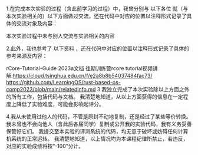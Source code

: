 1.在完成本次实验的过程（含此前学习的过程）中，我曾分别与 以下各位 就（与本次实验相关的）以下方面做过交流，还在代码中对应的位置以注释形式记录了具体的交流对象及内容：

本次实验过程中未与别人交流与实验相关的内容

2.此外，我也参考了 以下资料 ，还在代码中对应的位置以注释形式记录了具体的参考来源及内容：

rCore-Tutorial-Guide 2023a文档 往期训练营rcore tutorial视频讲解:https://cloud.tsinghua.edu.cn/f/e2a8b8b54037484fac73/ https://github.com/LearningOS/rust-based-os-comp2023/blob/main/relatedinfo.md 
3.我独立完成了本次实验除以上方面之外的所有工作，包括代码与文档。 我清楚地知道，从以上方面获得的信息在一定程度上降低了实验难度，可能会影响起评分。

4.我从未使用过他人的代码，不管是原封不动地复制，还是经过了某些等价转换。 我未曾也不会向他人（含此后各届同学）复制或公开我的实验代码，我有义务妥善保管好它们。 我提交至本实验的评测系统的代码，均无意于破坏或妨碍任何计算机系统的正常运转。 我清楚地知道，以上情况均为本课程纪律所禁止，若违反，对应的实验成绩将按“-100”分计。

